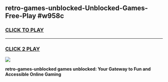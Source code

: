 
## retro-games-unblocked-Unblocked-Games-Free-Play #w958c
<h3>
<a href="https://us.freeplayer.one?title=retro-games-unblocked&ref=9M">CLICK TO PLAY</a></h3>
<hr>

<h3>
<a href="https://us.freeplayer.one?title=retro-games-unblocked&ref=9M">CLICK 2 PLAY</a>
  
</h3>

<a href="https://us.freeplayer.one?title=retro-games-unblocked&ref=9M"><img src="https://clearcache.store/games.png"></a>


**retro-games-unblocked games unblocked: Your Gateway to Fun and Accessible Online Gaming**
